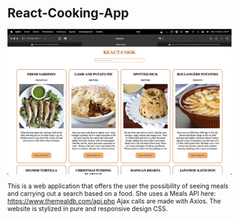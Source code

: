 # React-Cooking-App

![Print screen from the App](./src/asset/img/Capture%20d%E2%80%99%C3%A9cran%202023-03-08%20%C3%A0%2020.47.09.png)

This is a web application that offers the user the possibility of seeing meals and carrying out a search based on a food.
She uses a Meals API here: https://www.themealdb.com/api.php
Ajax calls are made with Axios.
The website is stylized in pure and responsive design CSS.